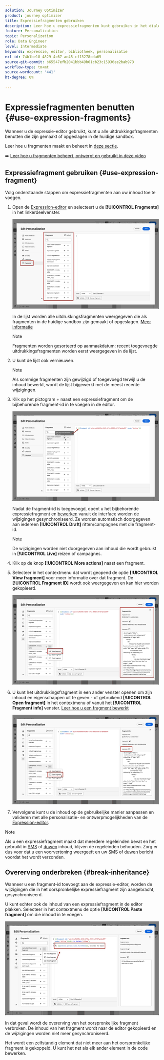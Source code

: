 ```yaml
---
solution: Journey Optimizer
product: journey optimizer
title: Expressiefragmenten gebruiken
description: Leer hoe u expressiefragmenten kunt gebruiken in het dialoogvenster [!DNL Journey Optimizer] Expressieeditor.
feature: Personalization
topic: Personalization
role: Data Engineer
level: Intermediate
keywords: expressie, editor, bibliotheek, personalisatie
exl-id: 74b1be18-4829-4c67-ae45-cf13278cda65
source-git-commit: b65547efb2041bbb49b61cb23c15936ee2bab973
workflow-type: tm+mt
source-wordcount: '441'
ht-degree: 0%

---
```


# Expressiefragmenten benutten {#use-expression-fragments}

Wanneer u de expressie-editor gebruikt, kunt u alle uitdrukkingsfragmenten benutten die zijn gemaakt of opgeslagen in de huidige sandbox.

Leer hoe u fragmenten maakt en beheert in [deze sectie](../content-management/fragments.md).

➡️ [Leer hoe u fragmenten beheert, ontwerpt en gebruikt in deze video](../content-management/fragments.md#video-fragments)

## Expressiefragment gebruiken {#use-expression-fragment}

Volg onderstaande stappen om expressiefragmenten aan uw inhoud toe te voegen.

1. Open de [Expression-editor](personalization-build-expressions.md) en selecteert u de **[!UICONTROL Fragments]** in het linkerdeelvenster.

   ![](assets/expression-fragments-pane.png)

   In de lijst worden alle uitdrukkingsfragmenten weergegeven die als fragmenten in de huidige sandbox zijn gemaakt of opgeslagen. [Meer informatie](../content-management/fragments.md#create-expression-fragment)

   >[!NOTE]
   >
   >Fragmenten worden gesorteerd op aanmaakdatum: recent toegevoegde uitdrukkingsfragmenten worden eerst weergegeven in de lijst.

1. U kunt de lijst ook vernieuwen.

   >[!NOTE]
   >
   >Als sommige fragmenten zijn gewijzigd of toegevoegd terwijl u de inhoud bewerkt, wordt de lijst bijgewerkt met de meest recente wijzigingen.

1. Klik op het pictogram + naast een expressiefragment om de bijbehorende fragment-id in te voegen in de editor.

   ![](assets/expression-fragment-add.png)

   Nadat de fragment-id is toegevoegd, opent u het bijbehorende expressiefragment en [bewerken](../content-management/fragments.md#edit-fragments) vanuit de interface worden de wijzigingen gesynchroniseerd. Ze worden automatisch doorgegeven aan iedereen **[!UICONTROL Draft]** ritten/campagnes met die fragment-id.

   >[!NOTE]
   >
   >De wijzigingen worden niet doorgegeven aan inhoud die wordt gebruikt in **[!UICONTROL Live]** reizen of campagnes.

1. Klik op de knop **[!UICONTROL More actions]** naast een fragment.

1. Selecteer in het contextmenu dat wordt geopend de optie **[!UICONTROL View fragment]** voor meer informatie over dat fragment. De **[!UICONTROL Fragment ID]** wordt ook weergegeven en kan hier worden gekopieerd.

   ![](assets/expression-fragment-view.png)

1. U kunt het uitdrukkingsfragment in een ander venster openen om zijn inhoud en eigenschappen uit te geven - of gebruikend **[!UICONTROL Open fragment]** in het contextmenu of vanuit het **[!UICONTROL Fragment info]** venster. [Leer hoe u een fragment bewerkt](../content-management/fragments.md#edit-fragments)

   ![](assets/expression-fragment-open.png)

1. Vervolgens kunt u de inhoud op de gebruikelijke manier aanpassen en valideren met alle personalisatie- en ontwerpmogelijkheden van de [Expression-editor](personalization-build-expressions.md).

>[!NOTE]
>
>Als u een expressiefragment maakt dat meerdere regeleinden bevat en het gebruikt in [SMS](../sms/create-sms.md#sms-content) of [duwen](../push/design-push.md) inhoud, blijven de regeleinden behouden. Zorg er dus voor dat u een voorvertoning weergeeft en uw [SMS](../sms/send-sms.md) of [duwen](../push/send-push.md) bericht voordat het wordt verzonden.

## Overerving onderbreken {#break-inheritance}

Wanneer u een fragment-id toevoegt aan de expressie-editor, worden de wijzigingen die in het oorspronkelijke expressiefragment zijn aangebracht, gesynchroniseerd.

U kunt echter ook de inhoud van een expressiefragment in de editor plakken. Selecteer in het contextmenu de optie **[!UICONTROL Paste fragment]** om die inhoud in te voegen.

![](assets/expression-fragment-paste.png)

In dat geval wordt de overerving van het oorspronkelijke fragment verbroken. De inhoud van het fragment wordt naar de editor gekopieerd en de wijzigingen worden niet meer gesynchroniseerd.

Het wordt een zelfstandig element dat niet meer aan het oorspronkelijke fragment is gekoppeld. U kunt het net als elk ander element in de code bewerken.

